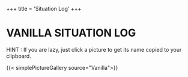 +++
title = 'Situation Log'
+++

# VANILLA SITUATION LOG

HINT : If you are lazy, just click a picture to get its name copied to your clipboard.

{{< simplePictureGallery source="Vanilla">}}